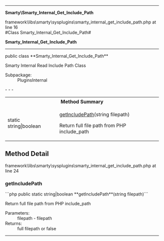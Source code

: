 - - -

**Smarty\Smarty_Internal_Get_Include_Path**
<div class="location">framework\libs\smarty\sysplugins\smarty_internal_get_include_path.php at line 16</div>
#Class Smarty_Internal_Get_Include_Path#

**Smarty_Internal_Get_Include_Path**


- - -

<p class="signature">public  class **Smarty_Internal_Get_Include_Path**</p>

<div class="comment" id="overview_description"><p>Smarty Internal Read Include Path Class</p></div>

<dl>
<dt>Subpackage:</dt>
<dd>PluginsInternal</dd>
</dl>
- - -

<table id="summary_method">
<tr><th colspan="2">Method Summary</th></tr>
<tr>
<td class="type">static  string|boolean</td>
<td class="description"><p class="name"><a href="#getIncludePath">getIncludePath</a>(string filepath)</p><p class="description">Return full file path from PHP include_path</p></td>
</tr>
</table>

<h2 id="detail_method">Method Detail</h2>
<div class="location">framework\libs\smarty\sysplugins\smarty_internal_get_include_path.php at line 24</div>
<h3 id="getIncludePath()">getIncludePath</h3>
```php
public static  string|boolean **getIncludePath**(string filepath)```
<div class="details">
<p>Return full file path from PHP include_path</p><dl>
<dt>Parameters:</dt>
<dd>filepath - filepath</dd>
<dt>Returns:</dt>
<dd>full filepath or false</dd>
</dl>
</div>

- - -

